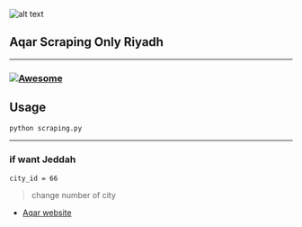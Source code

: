
![alt text](https://aqd.com.sa/wp-content/uploads/2020/10/aqar-logo-300x300.png)

## Aqar Scraping Only Riyadh
---

###  [![Awesome](https://cdn.jsdelivr.net/gh/sindresorhus/awesome@d7305f38d29fed78fa85652e3a63e154dd8e8829/media/badge.svg)](https://github.com/sindresorhus/awesome#readme)

## Usage

```bash
python scraping.py
```

---
### if want Jeddah 
```
city_id = 66
```
> change number of city 
- [Aqar website](https://sa.aqar.fm)
